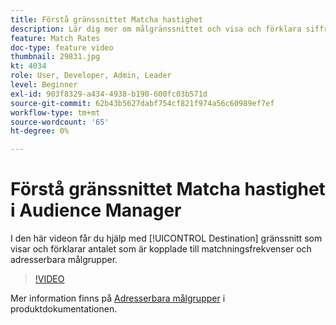 ```yaml
---
title: Förstå gränssnittet Matcha hastighet
description: Lär dig mer om målgränssnittet och visa och förklara siffror som är kopplade till matchningsfrekvenser och adresserbara målgrupper.
feature: Match Rates
doc-type: feature video
thumbnail: 29831.jpg
kt: 4034
role: User, Developer, Admin, Leader
level: Beginner
exl-id: 903f8329-a434-4938-b190-600fc03b571d
source-git-commit: 62b43b5627dabf754cf821f974a56c60989ef7ef
workflow-type: tm+mt
source-wordcount: '65'
ht-degree: 0%

---
```


# Förstå gränssnittet Matcha hastighet i Audience Manager

I den här videon får du hjälp med [!UICONTROL Destination] gränssnitt som visar och förklarar antalet som är kopplade till matchningsfrekvenser och adresserbara målgrupper.

>[!VIDEO](https://video.tv.adobe.com/v/29831/?quality=12)

Mer information finns på [Adresserbara målgrupper](https://experienceleague.adobe.com/docs/audience-manager/user-guide/features/addressable-audiences.html) i produktdokumentationen.
